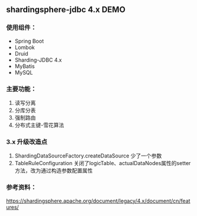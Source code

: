 ## shardingsphere-jdbc 4.x DEMO 

### 使用组件：
- Spring Boot 
- Lombok
- Druid
- Sharding-JDBC 4.x
- MyBatis
- MySQL

### 主要功能：
1. 读写分离
2. 分库分表
3. 强制路由
4. 分布式主键-雪花算法

### 3.x 升级改造点
1. ShardingDataSourceFactory.createDataSource 少了一个参数
2. TableRuleConfiguration 关闭了logicTable、actualDataNodes属性的setter方法，改为通过构造参数配置属性


### 参考资料：
https://shardingsphere.apache.org/document/legacy/4.x/document/cn/features/
